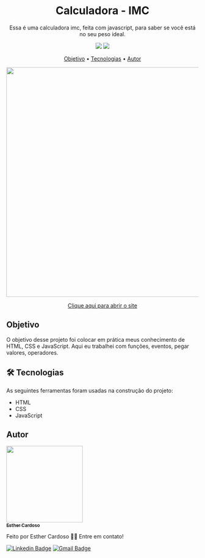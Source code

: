 <h1 align="center">Calculadora - IMC</h1>
<p align="center">Essa é uma calculadora imc, feita com javascript, para saber se você está no seu peso ideal.</p>
<p align="center">
  <img src="https://img.shields.io/github/license/Esther-Cardoso/Calculadora-IMC">
  <img src="http://img.shields.io/static/v1?label=status&message=concluido&color=GREEN&style=flat"/>
</p>

<p align="center">
<a href="#objetivo">Objetivo</a> • <a href="#tecnologias">Tecnologias</a> • <a href="#autor">Autor</a>
</p>

<p align="center">
<img style="height: 600px" src="https://media-exp1.licdn.com/dms/image/C4E22AQE4ZE60r-N6MA/feedshare-shrink_2048_1536/0/1642947421691?e=1645660800&v=beta&t=mQaDGbeXDlcQ_AUUYPXp_xDP8uEWiyyTgpYu64pzzJA">
</p>

<p align="center">
<a href="https://esther-cardoso.github.io/Calculadora-IMC/">Clique aqui para abrir o site</a>
</p>

<h2 id="objetivo">Objetivo</h2>
<p>O objetivo desse projeto foi colocar em prática meus conhecimento de HTML, CSS e JavaScript. Aqui eu trabalhei com funções, eventos, pegar valores, operadores.</p>

<h2 id="tecnologias">🛠 Tecnologias</h2>
As seguintes ferramentas foram usadas na construção do projeto:

- HTML
- CSS
- JavaScript

## Autor
<a href="https://www.instagram.com/_esther_cardoso/">
 <img src="https://avatars.githubusercontent.com/u/70102263?v=4" width="200px;" alt=""/>
 <br />
 <sub><b>Esther Cardoso</b></sub></a>

Feito por Esther Cardoso 👋🏽 Entre em contato!

[![Linkedin Badge](https://img.shields.io/badge/-Esther-blue?style=flat-square&logo=Linkedin&logoColor=white&link=https://www.linkedin.com/in/esther-cardoso/)](https://www.linkedin.com/in/esther-cardoso/)
[![Gmail Badge](https://img.shields.io/badge/-esthercardosofernandes@gmail.com-c14438?style=flat-square&logo=Gmail&logoColor=white&link=mailto:esthercardosofernandes.com)](mailto:esthercardosofernandes@gmail.com)
